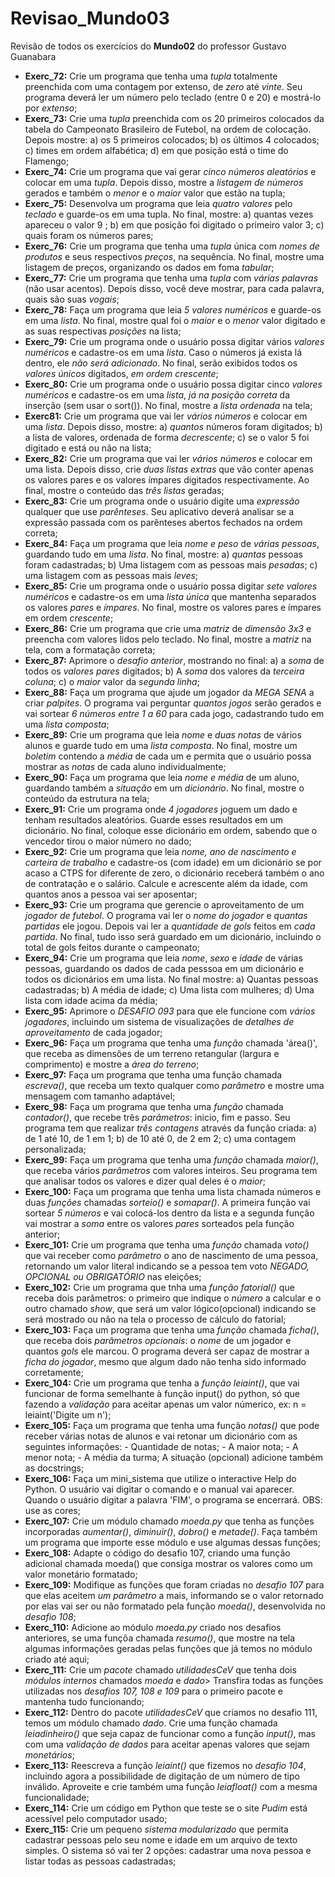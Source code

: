 # Revisao_Mundo03
 Revisão de todos os exercícios do **Mundo02** do professor Gustavo Guanabara
+ __Exerc_72:__ Crie um programa que tenha uma _tupla_ totalmente preenchida com uma contagem por extenso, de _zero_ até _vinte_. Seu programa deverá ler um número pelo teclado (entre 0 e 20) e mostrá-lo por _extenso_;
+ __Exerc_73:__ Crie uma _tupla_ preenchida com os 20 primeiros colocados da tabela do Campeonato Brasileiro de Futebol, na ordem de colocação. Depois mostre: a) os 5 primeiros colocados; b) os últimos 4 colocados; c) times em ordem alfabética; d) em que posição está o time do Flamengo;
+ __Exerc_74:__ Crie um programa que vai gerar _cinco números aleatórios_ e colocar em uma _tupla_. Depois disso, mostre a _listagem de números_ gerados e também o _menor_ e o _maior_ valor que estão na tupla;
+ __Exerc_75:__ Desenvolva um programa que leia _quatro valores_ pelo _teclado_ e guarde-os em uma tupla. No final, mostre: a) quantas vezes apareceu o valor 9 ; b) em que posição foi digitado o primeiro valor 3; c) quais foram os números pares;
+ __Exerc_76:__ Crie um programa que tenha uma _tupla_ única com _nomes de produtos_ e seus respectivos _preços_, na sequência. No final, mostre uma listagem de preços, organizando os dados em foma _tabular_;
+ __Exerc_77:__ Crie um programa que tenha uma _tupla_ com _várias palavras_ (não usar acentos). Depois disso, você deve mostrar, para cada palavra, quais são suas _vogais_;
+ __Exerc_78:__ Faça um programa que leia _5 valores numéricos_ e guarde-os em uma _lista_. No final, mostre qual foi o _maior_ e o _menor_ valor digitado e as suas respectivas _posições_ na lista;
+ __Exerc_79:__ Crie um programa onde o usuário possa digitar vários _valores numéricos_ e cadastre-os em uma _lista_. Caso o números já exista lá dentro, ele _não será adicionado_. No final, serão exibidos todos os _valores únicos_ digitados, _em ordem crescente_;
+ __Exerc_80:__ Crie um programa onde o usuário possa digitar cinco _valores numéricos_ e cadastre-os em uma _lista_, _já na posição correta_ da inserção (sem usar o sort()). No final, mostre a _lista ordenada_ na tela;
+ __Exerc81:__ Crie um programa que vai ler _vários números_ e colocar em uma _lista_. Depois disso, mostre: a) _quantos_ números foram digitados; b) a lista de valores, ordenada de forma _decrescente_; c) se o valor 5 foi digitado e está ou não na lista;
+ __Exerc_82:__ Crie um programa que vai ler _vários números_ e colocar em uma lista. Depois disso, crie _duas listas extras_ que vão conter apenas os valores pares e os valores ímpares digitados respectivamente. Ao final, mostre o conteúdo das _três listas_ geradas;
+ __Exerc_83:__ Crie um programa onde o usuário digite uma _expressão_ qualquer que use _parênteses_. Seu aplicativo deverá analisar se a expressão passada com os parênteses abertos fechados na ordem correta;
+ __Exerc_84:__ Faça um programa que leia _nome e peso_ de _várias pessoas_, guardando tudo em uma _lista_. No final, mostre: a) _quantas_ pessoas foram cadastradas; b) Uma listagem com as pessoas mais _pesadas_; c) uma listagem com as pessoas mais _leves_;
+ __Exerc_85:__ Crie um programa onde o usuário possa digitar _sete valores numéricos_ e cadastre-os em uma _lista única_ que mantenha separados os valores _pares_ e _ímpares_. No final, mostre os valores pares e ímpares em ordem _crescente_;
+ __Exerc_86:__ Crie um programa que crie uma _matriz_ de _dimensão 3x3_ e preencha com valores lidos pelo teclado. No final, mostre a _matriz_ na tela, com a formatação correta;
+ __Exerc_87:__ Aprimore o _desafio anterior_, mostrando no final: a) a _soma_ de todos os _valores pares_ digitados; b) A _soma_ dos valores da _terceira coluna_; c) o _maior_ valor da _segunda linha_;
+ __Exerc_88:__ Faça um programa que ajude um jogador da _MEGA SENA_ a criar _palpites_. O programa vai perguntar _quantos jogos_ serão gerados e vai sortear _6 números entre 1 a 60_ para cada jogo, cadastrando tudo em uma _lista composta_;
+ __Exerc_89:__ Crie um programa que leia _nome_ e _duas notas_ de vários alunos e guarde tudo em uma _lista composta_. No final, mostre um _boletim_ contendo a _média_ de cada um e permita que o usuário possa mostrar as _notas_ de cada aluno individualmente;
+ __Exerc_90:__ Faça um programa que leia _nome e média_ de um aluno, guardando também a _situação_ em um _dicionário_. No final, mostre o conteúdo da estrutura na tela;
+ __Exerc_91:__ Crie um programa onde _4 jogadores_ joguem um dado e tenham resultados aleatórios. Guarde esses resultados em um dicionário. No final, coloque esse dicionário em ordem, sabendo que o vencedor tirou o maior número no dado;
+ __Exerc_92:__ Crie um programa que leia _nome, ano de nascimento e carteira de trabalho_ e cadastre-os (com idade) em um dicionário se por acaso a CTPS for diferente de zero, o dicionário receberá também o ano de contratação e o salário. Calcule e acrescente além da idade, com quantos anos a pessoa vai ser aposentar;
+ __Exerc_93:__ Crie um programa que gerencie o aproveitamento de um _jogador de futebol_. O programa vai ler o _nome do jogador_ e _quantas partidas_ ele jogou. Depois vai ler a _quantidade de gols_ feitos em _cada partida_. No final, tudo isso será guardado em um dicionário, incluindo o total de gols feitos durante o campeonato;
+ __Exerc_94:__ Crie um programa que leia _nome_, _sexo_ e _idade_ de várias pessoas, guardando os dados de cada pesssoa em um dicionário e todos os dicionários em uma lista. No final mostre: a) Quantas pessoas cadastradas; b) A média de idade; c) Uma lista com mulheres; d) Uma lista com idade acima da média;
+ __Exerc_95:__ Aprimore o _DESAFIO 093_ para que ele funcione com _vários jogadores_, incluindo um sistema de visualizações de _detalhes de aproveitamento_ de cada jogador;
+ __Exerc_96:__ Faça um programa que tenha uma _função_ chamada 'área()', que receba as dimensões de um terreno retangular (largura e comprimento) e mostre a _área do terreno_;
+ __Exerc_97:__ Faça um programa que tenha uma função chamada _escreva()_, que receba um texto qualquer como _parâmetro_ e mostre uma mensagem com tamanho adaptável;
+ __Exerc_98:__ Faça um programa que tenha uma _função_ chamada _contador()_, que recebe três _parâmetros_: inicio, fim e passo. Seu programa tem que realizar _três contagens_ através da função criada: a) de 1 até 10, de 1 em 1; b) de 10 até 0, de 2 em 2; c) uma contagem personalizada;
+ __Exerc_99:__ Faça um programa que tenha uma _função_ chamada _maior()_, que receba vários _parâmetros_ com valores inteiros. Seu programa tem que analisar todos os valores e dizer qual deles é o _maior_;
+ __Exerc_100:__ Faça um programa que tenha uma lista chamada números e duas _funções_ chamadas _sorteio()_ e _somapar()_. A primeira função vai sortear _5 números_ e vai colocá-los dentro da lista e a segunda função vai mostrar a _soma_ entre os valores _pares_ sorteados pela função anterior;
+ __Exerc_101:__ Crie um programa que tenha uma _função_ chamada _voto()_ que vai receber como _parâmetro_ o ano de nascimento de uma pessoa, retornando um valor literal indicando se a pessoa tem voto _NEGADO, OPCIONAL ou OBRIGATÓRIO_ nas eleições;
+ __Exerc_102:__ Crie um programa que tnha uma _função fatorial()_ que receba dois parâmetros: o primeiro que indique o _número_ a calcular e o outro chamado _show_, que será um valor lógico(opcional) indicando se será mostrado ou não na tela o processo de cálculo do fatorial;
+ __Exerc_103:__ Faça um programa que tenha uma _função_ chamada _ficha()_, que receba dois _parâmetros opcionais_: o _nome_ de um jogador e quantos _gols_ ele marcou. O programa deverá ser capaz de mostrar a _ficha do jogador_, mesmo que algum dado não tenha sido informado corretamente;
+ __Exerc_104:__ Crie um programa que tenha a _função leiaint()_, que vai funcionar de forma semelhante à função input() do python, só que fazendo a _validação_ para aceitar apenas um valor númerico, ex: n = leiaint('Digite um n');
+ __Exerc_105:__ Faça um programa que tenha uma função _notas()_ que pode receber várias notas de alunos e vai retonar um dicionário com as seguintes informações: - Quantidade de notas; - A maior nota; - A menor nota; - A média da turma; A situação (opcional) adicione também as docstrings;
+ __Exerc_106:__ Faça um mini_sistema que utilize o interactive Help do Python. O usuário vai digitar o comando e o manual vai aparecer. Quando o usuário digitar a palavra 'FIM', o programa se encerrará. OBS: use as cores;
+ __Exerc_107:__ Crie um módulo chamado _moeda.py_ que tenha as funções incorporadas _aumentar()_, _diminuir()_, _dobro()_ e _metade()_. Faça também um programa que importe esse módulo e use algumas dessas funções;
+ __Exerc_108:__ Adapte o código do desafio 107, criando uma função adicional chamada moeda() que consiga mostrar os valores como um valor monetário formatado;
+ __Exerc_109:__ Modifique as funções que foram criadas no _desafio 107_ para que elas aceitem _um parâmetro_ a mais, informando se o valor retornado por elas vai ser ou não formatado pela função _moeda()_, desenvolvida no _desafio 108_;
+ __Exerc_110:__ Adicione ao módulo _moeda.py_ criado nos desafios anteriores, se uma funçõa chamada _resumo()_, que mostre na tela algumas informações geradas pelas funções que já temos no módulo criado até aqui;
+ __Exerc_111:__ Crie um _pacote_ chamado _utilidadesCeV_ que tenha dois _módulos internos_ chamados _moeda_ e _dado_> Transfira todas as funções utilizadas nos _desafios 107, 108 e 109_ para o primeiro pacote e mantenha tudo funcionando;
+ __Exerc_112:__ Dentro do pacote _utilidadesCeV_ que criamos no desafio 111, temos um módulo chamado _dado_. Crie uma função chamada _leiadinheiro()_ que seja capaz de funcionar como a função _input()_, mas com uma _validação de dados_ para aceitar apenas valores que sejam _monetários_;
+ __Exerc_113:__ Reescreva a função _leiaint()_ que fizemos no _desafio 104_, incluindo agora a possibilidade de digitação de um número de tipo inválido. Aproveite e crie também uma função _leiafloat()_ com a mesma funcionalidade;
+ __Exerc_114:__ Crie um código em Python que teste se o site _Pudim_ está acessível pelo computador usado;
+ __Exerc_115:__ Crie um pequeno _sistema modularizado_ que permita cadastrar pessoas pelo seu nome e idade em um arquivo de texto simples. O sistema só vai ter 2 opções: cadastrar uma nova pessoa e listar todas as pessoas cadastradas;



 
